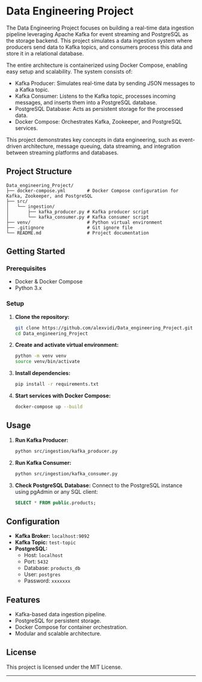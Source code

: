 # Data Engineering Project

The Data Engineering Project focuses on building a real-time data ingestion pipeline leveraging Apache Kafka for event streaming and PostgreSQL as the storage backend. This project simulates a data ingestion system where producers send data to Kafka topics, and consumers process this data and store it in a relational database.

The entire architecture is containerized using Docker Compose, enabling easy setup and scalability. The system consists of:

- Kafka Producer: Simulates real-time data by sending JSON messages to a Kafka topic.
- Kafka Consumer: Listens to the Kafka topic, processes incoming messages, and inserts them into a PostgreSQL database.
- PostgreSQL Database: Acts as persistent storage for the processed data.
- Docker Compose: Orchestrates Kafka, Zookeeper, and PostgreSQL services.

This project demonstrates key concepts in data engineering, such as event-driven architecture, message queuing, data streaming, and integration between streaming platforms and databases.

##  Project Structure

```
Data_engineering_Project/
├── docker-compose.yml        # Docker Compose configuration for Kafka, Zookeeper, and PostgreSQL
├── src/
│   └── ingestion/
│       ├── kafka_producer.py # Kafka producer script
│       └── kafka_consumer.py # Kafka consumer script
├── venv/                     # Python virtual environment
├── .gitignore                # Git ignore file
└── README.md                 # Project documentation
```

## Getting Started

### Prerequisites

- Docker & Docker Compose
- Python 3.x

### Setup

1. **Clone the repository:**
   ```bash
   git clone https://github.com/alexvidi/Data_engineering_Project.git
   cd Data_engineering_Project
   ```

2. **Create and activate virtual environment:**
   ```bash
   python -m venv venv
   source venv/bin/activate
   ```

3. **Install dependencies:**
   ```bash
   pip install -r requirements.txt
   ```

4. **Start services with Docker Compose:**
   ```bash
   docker-compose up --build
   ```

## Usage

1. **Run Kafka Producer:**
   ```bash
   python src/ingestion/kafka_producer.py
   ```

2. **Run Kafka Consumer:**
   ```bash
   python src/ingestion/kafka_consumer.py
   ```

3. **Check PostgreSQL Database:**
   Connect to the PostgreSQL instance using pgAdmin or any SQL client:
   ```sql
   SELECT * FROM public.products;
   ```

## Configuration

- **Kafka Broker:** `localhost:9092`
- **Kafka Topic:** `test-topic`
- **PostgreSQL:**
  - Host: `localhost`
  - Port: `5432`
  - Database: `products_db`
  - User: `postgres`
  - Password: `xxxxxxx`

## Features

- Kafka-based data ingestion pipeline.
- PostgreSQL for persistent storage.
- Docker Compose for container orchestration.
- Modular and scalable architecture.

## License

This project is licensed under the MIT License.

---


